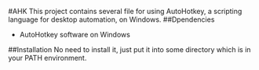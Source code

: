 #AHK
This project contains several file for using AutoHotkey, a scripting language for desktop automation, on Windows.
##Dpendencies
* AutoHotkey software on Windows

##Installation
No need to install it, just put it into some directory which is in your PATH environment.
